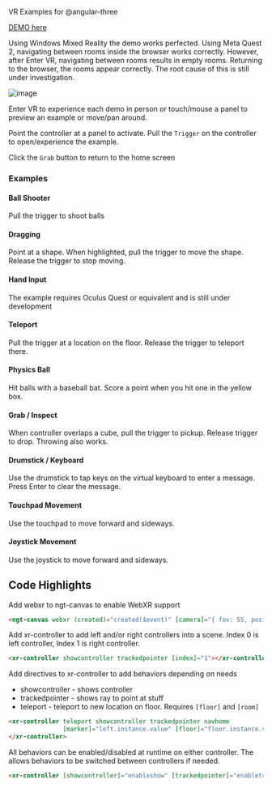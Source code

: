 VR Examples for @angular-three

[DEMO here](https://ng3vr.z9.web.core.windows.net/)

Using Windows Mixed Reality the demo works perfected.  Using Meta Quest 2, navigating between rooms inside the browser works correctly.  However, after Enter VR, navigating between rooms results in empty rooms. Returning to the browser, the rooms appear correctly.  The root cause of this is still under investigation.


![image](https://user-images.githubusercontent.com/25032599/174510351-d2404c4b-3d12-4a14-ab58-d7def4104b69.png)

Enter VR to experience each demo in person or touch/mouse a panel to preview an example or move/pan around.

Point the controller at a panel to activate.  Pull the `Trigger` on the controller to open/experience the example.

Click the `Grab` button to return to the home screen

### Examples

#### Ball Shooter
Pull the trigger to shoot balls

#### Dragging
Point at a shape. When highlighted, pull the trigger to move the shape.  Release the trigger to stop moving.

#### Hand Input
The example requires Oculus Quest or equivalent and is still under development

#### Teleport
Pull the trigger at a location on the floor.  Release the trigger to teleport there.

#### Physics Ball
Hit balls with a baseball bat.  Score a point when you hit one in the yellow box.

#### Grab / Inspect
When controller overlaps a cube, pull the trigger to pickup.  Release trigger to drop.  Throwing also works.

#### Drumstick / Keyboard
Use the drumstick to tap keys on the virtual keyboard to enter a message.  Press Enter to clear the message.

#### Touchpad Movement
Use the touchpad to move forward and sideways.

#### Joystick Movement
Use the joystick to move forward and sideways.

## Code Highlights
Add webxr to ngt-canvas to enable WebXR support
```html
<ngt-canvas webxr (created)="created($event)" [camera]="{ fov: 55, position: [0, 2, 4]}">
```
Add xr-controller to add left and/or right controllers into a scene.  Index 0 is left controller, Index 1 is right controller.
```html
<xr-controller showcontroller trackedpointer [index]="1"></xr-controller>
```
Add directives to xr-controller to add behaviors depending on needs
* showcontroller - shows controller
* trackedpointer - shows ray to point at stuff
* teleport - teleport to new location on floor.  Requires `[floor]` and `[room]`
```html
<xr-controller teleport showcontroller trackedpointer navhome 
               [marker]="left.instance.value" [floor]="floor.instance.value">
</xr-controller>
```

All behaviors can be enabled/disabled at runtime on either controller.  The allows behaviors to be switched between controllers if needed.
```html
<xr-controller [showcontroller]="enableshow" [trackedpointer]="enabletracking"></xr-controller>

```
